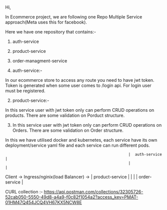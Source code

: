 Hi,

In Ecommerce project, we are following one Repo Multiple Service approach(Meta uses this  for facebook).

Here we have one repository that contains:-

1. auth-service
2. product-service
3. order-managment-service

1. auth-service:- 

In our ecommerce store to access any route you need to have jwt token. Token is generated when some user comes to
/login api. For login user must be registered.

2. product-service:- 

In this service user with jwt token only can perform CRUD operations on products.
There are some validation on Porduct structure.

3. In this service user with jwt token only can perform CRUD operations on Orders.
There are some validation on Order structure.


In this we have utilised docker and kubernetes, each service have its own deployment/service yaml file and each service 
can run different pods.



                                                           |  auth-service    |
                                                           |                  | 
   Client       ->    Ingress/nginix(load Balancer)  ->    | product-service  |
                                                           |                  |
                                                           |  order-service   |



CURL collection :- https://api.postman.com/collections/32305726-52cab050-5550-49d8-a4a9-f0c82f1054a2?access_key=PMAT-01HM47Q454JCQ4VH67KX5NCW8E 